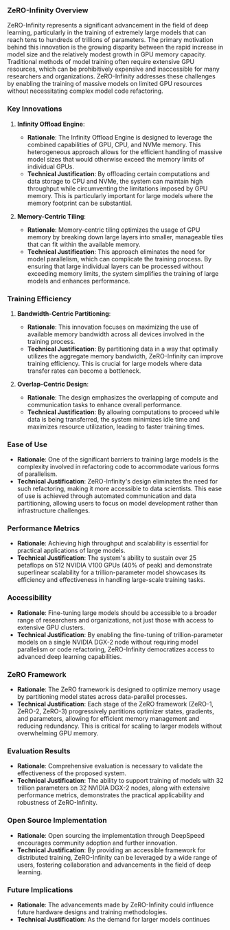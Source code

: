 ### ZeRO-Infinity Overview

ZeRO-Infinity represents a significant advancement in the field of deep learning, particularly in the training of extremely large models that can reach tens to hundreds of trillions of parameters. The primary motivation behind this innovation is the growing disparity between the rapid increase in model size and the relatively modest growth in GPU memory capacity. Traditional methods of model training often require extensive GPU resources, which can be prohibitively expensive and inaccessible for many researchers and organizations. ZeRO-Infinity addresses these challenges by enabling the training of massive models on limited GPU resources without necessitating complex model code refactoring.

### Key Innovations

1. **Infinity Offload Engine**:
   - **Rationale**: The Infinity Offload Engine is designed to leverage the combined capabilities of GPU, CPU, and NVMe memory. This heterogeneous approach allows for the efficient handling of massive model sizes that would otherwise exceed the memory limits of individual GPUs.
   - **Technical Justification**: By offloading certain computations and data storage to CPU and NVMe, the system can maintain high throughput while circumventing the limitations imposed by GPU memory. This is particularly important for large models where the memory footprint can be substantial.

2. **Memory-Centric Tiling**:
   - **Rationale**: Memory-centric tiling optimizes the usage of GPU memory by breaking down large layers into smaller, manageable tiles that can fit within the available memory.
   - **Technical Justification**: This approach eliminates the need for model parallelism, which can complicate the training process. By ensuring that large individual layers can be processed without exceeding memory limits, the system simplifies the training of large models and enhances performance.

### Training Efficiency

1. **Bandwidth-Centric Partitioning**:
   - **Rationale**: This innovation focuses on maximizing the use of available memory bandwidth across all devices involved in the training process.
   - **Technical Justification**: By partitioning data in a way that optimally utilizes the aggregate memory bandwidth, ZeRO-Infinity can improve training efficiency. This is crucial for large models where data transfer rates can become a bottleneck.

2. **Overlap-Centric Design**:
   - **Rationale**: The design emphasizes the overlapping of compute and communication tasks to enhance overall performance.
   - **Technical Justification**: By allowing computations to proceed while data is being transferred, the system minimizes idle time and maximizes resource utilization, leading to faster training times.

### Ease of Use

- **Rationale**: One of the significant barriers to training large models is the complexity involved in refactoring code to accommodate various forms of parallelism.
- **Technical Justification**: ZeRO-Infinity's design eliminates the need for such refactoring, making it more accessible to data scientists. This ease of use is achieved through automated communication and data partitioning, allowing users to focus on model development rather than infrastructure challenges.

### Performance Metrics

- **Rationale**: Achieving high throughput and scalability is essential for practical applications of large models.
- **Technical Justification**: The system's ability to sustain over 25 petaflops on 512 NVIDIA V100 GPUs (40% of peak) and demonstrate superlinear scalability for a trillion-parameter model showcases its efficiency and effectiveness in handling large-scale training tasks.

### Accessibility

- **Rationale**: Fine-tuning large models should be accessible to a broader range of researchers and organizations, not just those with access to extensive GPU clusters.
- **Technical Justification**: By enabling the fine-tuning of trillion-parameter models on a single NVIDIA DGX-2 node without requiring model parallelism or code refactoring, ZeRO-Infinity democratizes access to advanced deep learning capabilities.

### ZeRO Framework

- **Rationale**: The ZeRO framework is designed to optimize memory usage by partitioning model states across data-parallel processes.
- **Technical Justification**: Each stage of the ZeRO framework (ZeRO-1, ZeRO-2, ZeRO-3) progressively partitions optimizer states, gradients, and parameters, allowing for efficient memory management and reducing redundancy. This is critical for scaling to larger models without overwhelming GPU memory.

### Evaluation Results

- **Rationale**: Comprehensive evaluation is necessary to validate the effectiveness of the proposed system.
- **Technical Justification**: The ability to support training of models with 32 trillion parameters on 32 NVIDIA DGX-2 nodes, along with extensive performance metrics, demonstrates the practical applicability and robustness of ZeRO-Infinity.

### Open Source Implementation

- **Rationale**: Open sourcing the implementation through DeepSpeed encourages community adoption and further innovation.
- **Technical Justification**: By providing an accessible framework for distributed training, ZeRO-Infinity can be leveraged by a wide range of users, fostering collaboration and advancements in the field of deep learning.

### Future Implications

- **Rationale**: The advancements made by ZeRO-Infinity could influence future hardware designs and training methodologies.
- **Technical Justification**: As the demand for larger models continues
